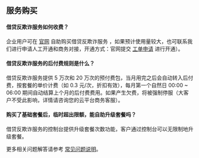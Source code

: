 ## 服务购买

#### 借贷反欺诈服务如何收费？
企业用户可在 [官网](http://buy.tce.fsphere.cn/bsp#9 ) 自助购买借贷反欺诈服务 ，如果预计使用量较大，也可联系我们进行申请人工开通和商务对接，开通方式：官网提交 [工单申请](http://console.tcecqpoc.fsphere.cn/workorder/category/create?level1_id=141&level2_id=151&level1_name=%E5%AE%89%E5%85%A8%E6%9C%8D%E5%8A%A1&level2_name=%E5%A4%A9%E5%BE%A1%E4%B8%9A%E5%8A%A1%E5%AE%89%E5%85%A8%E9%98%B2%E6%8A%A4%20BSP) 进行开通）。

#### 借贷反欺诈服务的后付费规则是什么？
借贷反欺诈服务提供 5 万次和 20 万次的预付费包，当月用完之后会自动转入后付费，按套餐的单价计费（如 0.3 元/次，折扣有效），每月第一个自然日 00:00 ~ 06:00 期间自动结算上个月的后付费费用。如果产生欠费，将被强制停服（大客户不受此影响，详情请咨询您的云平台商务客服）。

#### 购买了基础套餐后，临时超出限额，能自助升级套餐吗？
借贷反欺诈服务的控制台提供升级套餐次数功能，客户通过控制台可以无限制地升级套餐。

更多相关问题解答请参考 [常见问题说明](/document/product/295/3442)。
